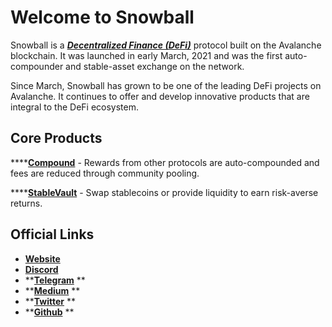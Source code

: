 # Welcome to Snowball

Snowball is a [_**Decentralized Finance (DeFi)**_](https://snowballs.gitbook.io/snowball-docs/resources/defi-glossary#decentralized-finance-defi) protocol built on the Avalanche blockchain. It was launched in early March, 2021 and was the first auto-compounder and stable-asset exchange on the network. 

Since March, Snowball has grown to be one of the leading DeFi projects on Avalanche. It continues to offer and develop innovative products that are integral to the DeFi ecosystem. 

## **Core Products**

****[**Compound**](https://app.snowball.network/compound-and-earn) - Rewards from other protocols are auto-compounded and fees are reduced through community pooling. 

****[**StableVault**](https://app.snowball.network/s4d-vault) - Swap stablecoins or provide liquidity to earn risk-averse returns.

## Official Links

* ****[**Website**](https://app.snowball.network)****
* ****[**Discord**](https://discord.gg/BGpEHvehMz)****
* ****[**Telegram**](https://t.me/throwsnowballs)** **
* ****[**Medium**](https://medium.com/snowball-finance)** **
* ****[**Twitter**](https://twitter.com/snowballdefi)** **
* ****[**Github**](https://github.com/Snowball-Finance)** **
